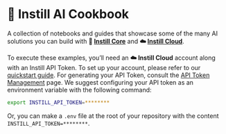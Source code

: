 # 📔 Instill AI Cookbook

A collection of notebooks and guides that showcase some of the many AI solutions you can build with **🔮 [Instill Core](https://github.com/instill-ai/instill-core)** and **☁️ [Instill Cloud](https://instill.tech/hub)**.

To execute these examples, you’ll need an **☁️ Instill Cloud** account along with an Instill API Token. To set up your account, please refer to our [quickstart guide](https://www.instill.tech/docs/quickstart). For generating your API Token, consult the [API Token Management](https://www.instill.tech/docs/core/token) page. We suggest configuring your API token as an environment variable with the following command:
```bash
export INSTILL_API_TOKEN=********
```
Or, you can make a `.env` file at the root of your repository with the content `INSTILL_API_TOKEN=********`.
